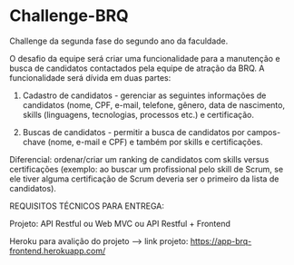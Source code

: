 # Challenge-BRQ
Challenge da segunda fase do segundo ano da faculdade.

O desafio da equipe será criar uma funcionalidade para a manutenção e busca de candidatos contactados pela equipe de atração da BRQ. A funcionalidade será dívida em duas partes: 

1) Cadastro de candidatos - gerenciar as seguintes informações de candidatos (nome, CPF, e-mail, telefone, gênero, data de nascimento, skills (linguagens, tecnologias, processos etc.) e certificação. 

2) Buscas de candidatos - permitir a busca de candidatos por campos-chave (nome, e-mail e CPF) e também por skills e certificações. 

Diferencial: ordenar/criar um ranking de candidatos com skills versus certificações (exemplo: ao buscar um profissional pelo skill de Scrum, se ele tiver alguma certificação de Scrum deveria ser o primeiro da lista de candidatos).

 
REQUISITOS TÉCNICOS PARA ENTREGA:  

Projeto: API Restful ou Web MVC ou API Restful + Frontend 

Heroku para avalição do projeto
--> link projeto: https://app-brq-frontend.herokuapp.com/
